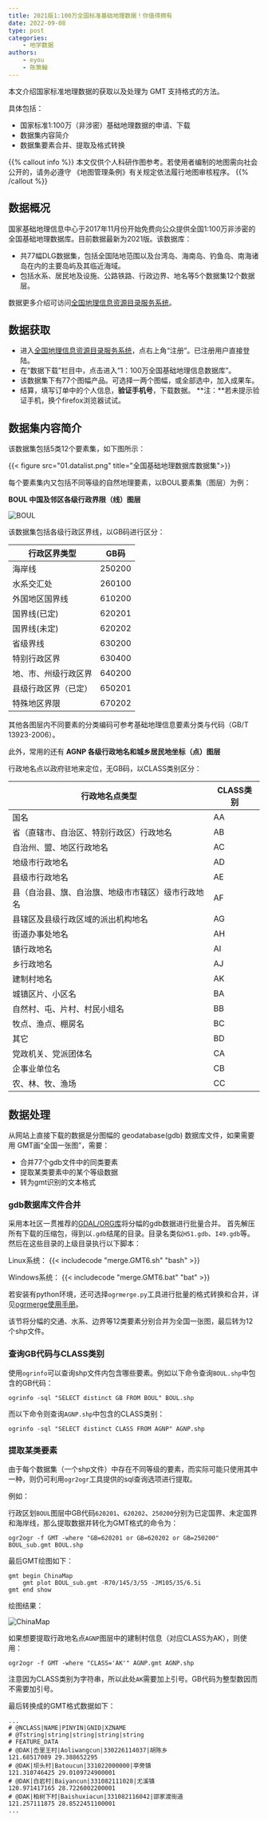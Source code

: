 ```yaml
---
title: 2021版1:100万全国标准基础地理数据！你值得拥有
date: 2022-09-08
type: post
categories:
    - 地学数据
authors:
    - eyou
    - 陈箫翰
---
```


本文介绍国家标准地理数据的获取以及处理为 GMT 支持格式的方法。

<!--more-->

具体包括：

- 国家标准1:100万（非涉密）基础地理数据的申请、下载
- 数据集内容简介
- 数据集要素合并、提取及格式转换

{{% callout info %}}
本文仅供个人科研作图参考。若使用者编制的地图需向社会公开的，请务必遵守
《地图管理条例》有关规定依法履行地图审核程序。
{{% /callout %}}

## 数据概况

国家基础地理信息中心于2017年11月份开始免费向公众提供全国1:100万非涉密的全国基础地理数据库。目前数据最新为2021版。该数据库：

- 共77幅DLG数据集，包括全国陆地范围以及台湾岛、海南岛、钓鱼岛、南海诸岛在内的主要岛屿及其临近海域。
- 包括水系、居民地及设施、公路铁路、行政边界、地名等5个数据集12个数据层。

数据更多介绍可访问[全国地理信息资源目录服务系统](http://www.webmap.cn/commres.do?method=result100W)。

## 数据获取

- 进入[全国地理信息资源目录服务系统](http://www.webmap.cn)，点右上角“注册”。已注册用户直接登陆。
- 在“数据下载”栏目中，点击进入“1：100万全国基础地理信息数据库”。
- 该数据集下有77个图幅产品。可选择一两个图幅，或全部选中，加入成果车。
- 结算，填写订单中的个人信息，**验证手机号**，下载数据。
  **注：**若未提示验证手机，换个firefox浏览器试试。

## 数据集内容简介

该数据集包括5类12个要素集，如下图所示：

{{< figure src="01.datalist.png" title="全国基础地理数据库数据集">}}

每个要素集内又包括不同等级的自然地理要素，以BOUL要素集（图层）为例：

**BOUL 中国及邻区各级行政界限（线）图层**

![BOUL](05.BOUL.png)

该数据集包括各级行政区界线，以GB码进行区分：

行政区界类型         | GB码
------------------- | -----
海岸线              | 250200
水系交汇处          | 260100
外国地区国界线      |	610200
国界线(已定)        |	620201
国界线(未定)        | 620202
省级界线	          | 630200
特别行政区界	      | 630400
地、市、州级行政区界 |	640200
县级行政区界（已定） |	650201
特殊地区界限      	| 670202

其他各图层内不同要素的分类编码可参考基础地理信息要素分类与代码（GB/T 13923-2006）。

此外，常用的还有 **AGNP 各级行政地名和城乡居民地坐标（点）图层**

行政地名点以政府驻地来定位，无GB码，以CLASS类别区分：

行政地名点类型                               | CLASS类别
------------------------------------------ | --------
国名                                         | AA
省（直辖市、自治区、特别行政区）行政地名          | AB
自治州、盟、地区行政地名                        | AC
地级市行政地名                                | AD
县级市行政地名                                | AE
县（自治县、旗、自治旗、地级市市辖区）级市行政地名 | AF
县辖区及县级行政区域的派出机构地名               | AG
街道办事处地名                                | AH
镇行政地名                                   | AI
乡行政地名                                   | AJ
建制村地名                                   | AK
城镇区片、小区名                              | BA
自然村、屯、片村、村民小组名                    | BB
牧点、渔点、棚房名                            | BC
其它                                        | BD
党政机关、党派团体名                          | CA
企事业单位名                                  | CB
农、林、牧、渔场                              | CC

## 数据处理

从网站上直接下载的数据是分图幅的 geodatabase(gdb) 数据库文件，如果需要用 GMT画“全国一张图”，需要：

- 合并77个gdb文件中的同类要素
- 提取某类要素中的某个等级数据
- 转为gmt识别的文本格式

### gdb数据库文件合并

采用本社区一贯推荐的[GDAL/ORG库](https://docs.gmt-china.org/latest/utilities/gdal/)将分幅的gdb数据进行批量合并。
首先解压所有下载的压缩包，得到以`.gdb`结尾的目录。目录名类似`H51.gdb`、`I49.gdb`等。
然后在这些目录的上级目录执行以下脚本：

Linux系统：
{{< includecode "merge.GMT6.sh" "bash" >}}

Windows系统：
{{< includecode "merge.GMT6.bat" "bat" >}}

若安装有python环境，还可选择`ogrmerge.py`工具进行批量的格式转换和合并，详见[ogrmerge使用手册](https://www.gdal.org/ogrmerge.html)。

该节将分幅的交通、水系、边界等12类要素分别合并为全国一张图，最后转为12个shp文件。

### 查询GB代码与CLASS类别

使用`ogrinfo`可以查询shp文件内包含哪些要素。例如以下命令查询`BOUL.shp`中包含的GB代码：

```
ogrinfo -sql "SELECT distinct GB FROM BOUL" BOUL.shp
```

而以下命令则查询`AGNP.shp`中包含的CLASS类别：

```
ogrinfo -sql "SELECT distinct CLASS FROM AGNP" AGNP.shp
```

### 提取某类要素

由于每个数据集（一个shp文件）中存在不同等级的要素，而实际可能只使用其中一种，则仍可利用`ogr2ogr`工具提供的sql查询选项进行提取。

例如：

行政区划`BOUL`图层中GB代码`620201`、`620202`、`250200`分别为已定国界、未定国界和海岸线，那么提取数据并转化为GMT格式的命令为：

```
ogr2ogr -f GMT -where "GB=620201 or GB=620202 or GB=250200" BOUL_sub.gmt BOUL.shp
```

最后GMT绘图如下：

```
gmt begin ChinaMap
    gmt plot BOUL_sub.gmt -R70/145/3/55 -JM105/35/6.5i 
gmt end show
```

绘图结果：

![ChinaMap](09.ChinaMap.png)

如果想要提取行政地名点`AGNP`图层中的建制村信息（对应CLASS为AK），则使用：

```
ogr2ogr -f GMT -where "CLASS='AK'" AGNP.gmt AGNP.shp
```

注意因为CLASS类别为字符串，所以此处`AK`需要加上引号。GB代码为整型数因而不需要加引号。

最后转换成的GMT格式数据如下：

```
...
# @NCLASS|NAME|PINYIN|GNID|XZNAME
# @Tstring|string|string|string|string
# FEATURE_DATA
# @DAK|岙里王村|Aoliwangcun|330226114037|胡陈乡
121.68517089 29.388652295
# @DAK|坝头村|Batoucun|331022000000|亭旁镇
121.310746425 29.0109724900001
# @DAK|白岩村|Baiyancun|331082111028|尤溪镇
120.971417165 28.7226002200001
# @DAK|柏树下村|Baishuxiacun|331082116042|邵家渡街道
121.257111875 28.8522451100001
...
```

